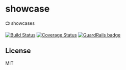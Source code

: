 # showcase
:tv: showcases

[![Build Status](https://travis-ci.org/moul/showcase.svg)](https://travis-ci.org/moul/showcase)
[![Coverage Status](https://coveralls.io/repos/moul/showcase/badge.svg?branch=travis&service=github)](https://coveralls.io/github/moul/showcase?branch=travis) [![GuardRails badge](https://badges.production.guardrails.io/moul/showcase.svg)](https://www.guardrails.io)

## License

MIT
